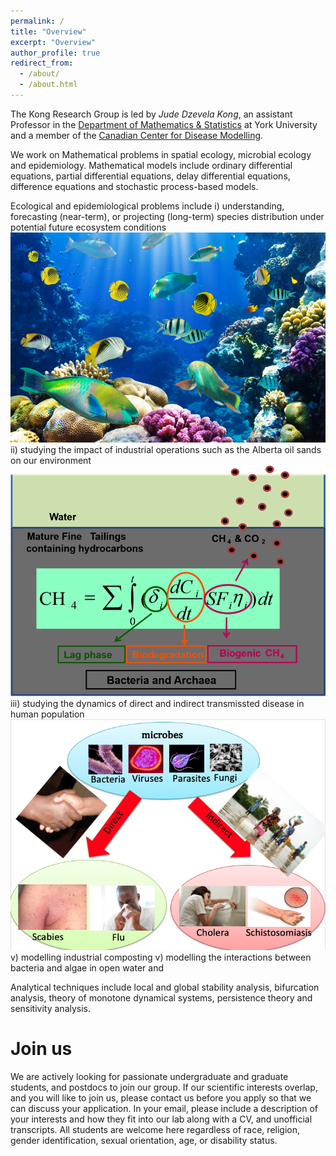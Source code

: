 ```yaml
---
permalink: /
title: "Overview"
excerpt: "Overview"
author_profile: true
redirect_from: 
  - /about/
  - /about.html
---
```

The Kong Research Group  is led by *Jude Dzevela Kong*, an assistant Professor in the [Department of Mathematics & Statistics](https://mathstats.info.yorku.ca) at York University and a member of the [Canadian Center for Disease Modelling](http://www.cdm.yorku.ca).


We work on Mathematical problems in spatial ecology, microbial ecology and epidemiology. Mathematical models include ordinary differential equations, partial differential equations, delay differential equations, difference equations and stochastic process-based models.

Ecological and epidemiological problems include i) understanding, forecasting (near-term), or projecting (long-term) species distribution under potential future ecosystem conditions<br/><img src='/images/reef_fish.jpg'>
ii) studying the impact of industrial operations such as the Alberta oil sands on our environment<br/><img src='/images/methane.png'> iii) studying the dynamics of direct and indirect transmissted disease in human population
<br/><img src='/images/direct_indirect.png'>v) modelling industrial composting v) modelling the interactions between bacteria and algae in open water and 

Analytical techniques include local and global stability analysis, bifurcation analysis, theory of monotone dynamical systems, persistence theory and sensitivity analysis.

Join us
===
We are actively looking for passionate undergraduate and graduate students,  and  postdocs to join our group. If  our scientific interests overlap, and you will like to join us,  please contact us before you apply so that we can discuss your application. In your email, please include a description of your interests and how they fit into our lab along with a CV, and unofficial transcripts. All students are welcome here regardless of race, religion, gender identification, sexual orientation, age, or disability status.
